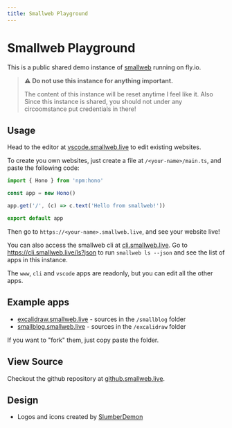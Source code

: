 ```yaml
---
title: Smallweb Playground
---
```


# Smallweb Playground

This is a public shared demo instance of [smallweb](https://smallweb.run) running on fly.io.

> **⚠️ Do not use this instance for anything important.**
>
> The content of this instance will be reset anytime I feel like it.
> Also Since this instance is shared, you should not under any circoomstance put credentials in there!

## Usage

Head to the editor at [vscode.smallweb.live](https://vscode.smallweb.live) to edit existing websites.

To create you own websites, just create a file at `/<your-name>/main.ts`, and paste the following code:

```ts
import { Hono } from 'npm:hono'

const app = new Hono()

app.get('/', (c) => c.text('Hello from smallweb!'))

export default app
```

Then go to `https://<your-name>.smallweb.live`, and see your website live!

You can also access the smallweb cli at [cli.smallweb.live](https://cli.smallweb.live). Go to <https://cli.smallweb.live/ls?json> to run `smallweb ls --json` and see the list of apps in this instance.

The `www`, `cli` and `vscode` apps are readonly, but you can edit all the other apps.

## Example apps

- [excalidraw.smallweb.live](https://excalidraw.smallweb.live) - sources in the `/smallblog` folder
- [smallblog.smallweb.live](https://smallblog.smallweb.live) - sources in the `/excalidraw` folder

If you want to "fork" them, just copy paste the folder.

## View Source

Checkout the github repository at [github.smallweb.live](https://github.smallweb.live).

## Design

- Logos and icons created by [SlumberDemon](https://new.sofa.sh)
